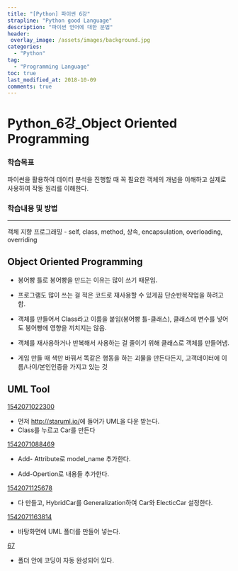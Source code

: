 ```yaml
---
title: "[Python] 파이썬 6강"
strapline: "Python good Language"
description: "파이썬 언어에 대한 문법"
header:
 overlay_image: /assets/images/background.jpg
categories:
  - "Python"
tag:
  - "Programming Language"
toc: true
last_modified_at: 2018-10-09
comments: true
---
```






# Python_6강_Object Oriented Programming

### 학습목표

파이썬을 활용하여 데이터 분석을 진행할 때 꼭 필요한 객체의 개념을 이해하고 실제로 사용하여 작동 원리를 이해한다.



### 학습내용 및 방법

------

객체 지향 프로그래밍 - self, class, method, 상속, encapsulation, overloading, overriding



## Object Oriented Programming

- 붕어빵 틀로 붕어빵을 만드는 이유는 많이 쓰기 때문임.

- 프로그램도 많이 쓰는 걸 적은 코드로 재사용할 수 있게끔 단순반복작업을 하려고 함.

- 객체를 만들어서 Class라고 이름을 붙임(붕어빵 틀-클래스), 클래스에 변수를 넣어도 붕어빵에 영향을 끼치지는 않음.

- 객체를 재사용하거나 반복해서 사용하는 걸 줄이기 위해 클래스로 객체를 만들어냄.

- 게임 만들 때 색만 바꿔서 똑같은 행동을 하는 괴물을 만든다든지, 고객데이터에 이름/나이/본인인증을 가지고 있는 것





## UML Tool

[1542071022300](https://postfiles.pstatic.net/MjAxODExMTNfMjA5/MDAxNTQyMDg4OTA2MjY4.PGWXjRTEmBCGwRsiij6hQU7J1Ytw0co4msSZRdSI2s4g.01CiZnc40MWyQREcU_MoNzO1l7yc_X3TrK37EUVEI4og.JPEG.es0611/1542071022300.jpg?type=w9666)

- 먼저 <http://staruml.io/>에 들어가 UML을 다운 받는다.
- Class를 누르고 Car를 만든다



[1542071088469](https://postfiles.pstatic.net/MjAxODExMTNfMTky/MDAxNTQyMDg4OTA2NDAy.bZi-483DKaPR2M39kZYLwTcaOPHbT9EqK_7o_tQeurUg.o3pIevnjM03KaeE0qbKVSjudUiX3EgIhcx9Ajnkoap4g.JPEG.es0611/1542071088469.jpg?type=w966)

- Add- Attribute로 model_name 추가한다.

- Add-Opertion로 내용들 추가한다.



[1542071125678](https://postfiles.pstatic.net/MjAxODExMTNfMTIx/MDAxNTQyMDg4OTA2NjQx.nwP7PgXUJh5-gQ4EO5rrhTkTttgQSXBlCeRvrTrAufQg.7oxolQ3DSzd5n0CQcJ8qY46wOZ7D6TumSEZhJqYKKiQg.JPEG.es0611/1542071125678.jpg?type=w966)

- 다 만들고, HybridCar를 Generalization하여 Car와 ElecticCar 설정한다.



[1542071163814](https://postfiles.pstatic.net/MjAxODExMTNfMjA2/MDAxNTQyMDg4OTA2ODI0.2D9zGoHfcD4xpKffzEs7pOEze84SOaYgrxGRhSatdgwg.7Jlf0MXr26HS3j_mtE4PG0KGD4vXYARgdMKMMos8bHUg.JPEG.es0611/1542071163814.jpg?type=w966)

- 바탕화면에 UML 폴더를 만들어 넣는다.


[67](https://postfiles.pstatic.net/MjAxODExMTNfMjgx/MDAxNTQyMDkyMTE5NDkz.uR2ipqL2ovFOB5ZhAP8c0s7SEdF2NyYjutVyqckOr6gg.cHrc19R0S1bRHMdSd38znnQ1xxzdWxjoPVNVVmf3GF4g.JPEG.es0611/67.jpg?type=w966)

- 폴더 안에 코딩이 자동 완성되어 있다.
